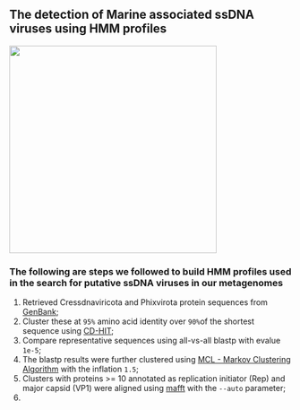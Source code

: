 ## The detection of Marine associated ssDNA viruses using HMM profiles


<img src="https://user-images.githubusercontent.com/63568880/197710916-c9a1d903-e215-4b29-8c2f-4d3512628b79.png" width="370">

### The following are steps we followed to build HMM profiles used in the search for putative ssDNA viruses in our metagenomes
1. Retrieved Cressdnaviricota and Phixvirota protein sequences from [GenBank](https://www.ncbi.nlm.nih.gov/protein/?term=single+stranded+DNA+viruses);
2. Cluster these at ```95%``` amino acid identity over ```90%```of the shortest sequence using [CD-HIT](https://www.bioinformatics.org/cd-hit/);
3. Compare representative sequences using all-vs-all blastp with evalue ```1e-5```;
4. The blastp results were further clustered using [MCL - Markov Clustering Algorithm](https://micans.org/mcl/) with the inflation ```1.5```;
5. Clusters with proteins >= 10 annotated as replication initiator (Rep) and major capsid (VP1) were aligned using [mafft](https://mafft.cbrc.jp/alignment/software/) with the ```--auto``` parameter;
6. 




